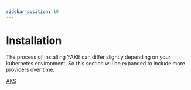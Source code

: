 ```yaml
---
sidebar_position: 10
---
```


# Installation

The process of installing YAKE can differ slightly depending on your kubernetes environment. So this section will be expanded to include more providers over time.

[AKS](https://github.com/YAKEcloud/yake-install-examples/tree/main/azure)
